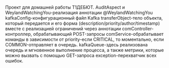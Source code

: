 Проект для домашней работы Т1ДЕБЮТ.
AuditAspect и WeylandWatchingYou-реализация аннотации @WeylandWatchingYou
kafkaConfig-конфигурационный файл Kafka
transferObject-тело объекта, который передается и его форма (description/priority/author/timestamp) вместе с реализацией ограничений через аннотации
comController- контроллер, обрабатывающий POST-запросы
comService-обрабатывает команды в зависимости от priority-если CRITICAL, то моментально, если COMMON-отправляет в очередь.
kafkaQueue-здесь реализована очередь и мгновенное выполнение процесса, а также метрики, которые можно вызвать с помощью GET-запроса
exception-перехватчик всех ошибок.
